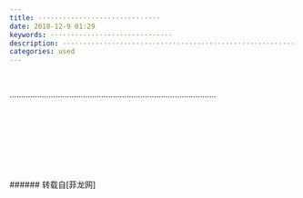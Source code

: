```yaml
---
title: ······························
date: 2018-12-9 01:29
keywords: ······························
description: ··························································································
categories: used
---
```

<td class="t_f" id="postmessage_2433946">

<br/>
<br/>
··························································································<br/>
<br/>
<br/>
<br/>
<br/>
<br/>
<br/>
<br/>
<br/>
</td>
###### 转载自[菲龙网]